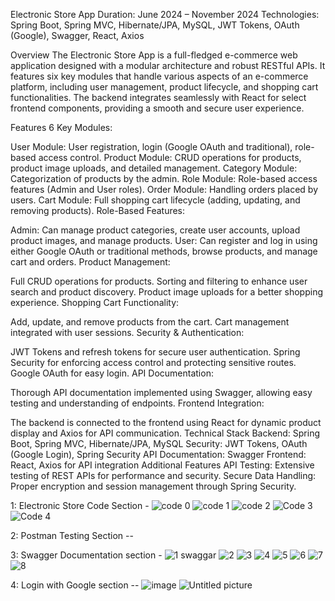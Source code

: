 Electronic Store App
Duration: June 2024 – November 2024
Technologies: Spring Boot, Spring MVC, Hibernate/JPA, MySQL, JWT Tokens, OAuth (Google), Swagger, React, Axios

Overview
The Electronic Store App is a full-fledged e-commerce web application designed with a modular architecture and robust RESTful APIs. It features six key modules that handle various aspects of an e-commerce platform, including user management, product lifecycle, and shopping cart functionalities. The backend integrates seamlessly with React for select frontend components, providing a smooth and secure user experience.

Features
6 Key Modules:

User Module: User registration, login (Google OAuth and traditional), role-based access control.
Product Module: CRUD operations for products, product image uploads, and detailed management.
Category Module: Categorization of products by the admin.
Role Module: Role-based access features (Admin and User roles).
Order Module: Handling orders placed by users.
Cart Module: Full shopping cart lifecycle (adding, updating, and removing products).
Role-Based Features:

Admin: Can manage product categories, create user accounts, upload product images, and manage products.
User: Can register and log in using either Google OAuth or traditional methods, browse products, and manage cart and orders.
Product Management:

Full CRUD operations for products.
Sorting and filtering to enhance user search and product discovery.
Product image uploads for a better shopping experience.
Shopping Cart Functionality:

Add, update, and remove products from the cart.
Cart management integrated with user sessions.
Security & Authentication:

JWT Tokens and refresh tokens for secure user authentication.
Spring Security for enforcing access control and protecting sensitive routes.
Google OAuth for easy login.
API Documentation:

Thorough API documentation implemented using Swagger, allowing easy testing and understanding of endpoints.
Frontend Integration:

The backend is connected to the frontend using React for dynamic product display and Axios for API communication.
Technical Stack
Backend: Spring Boot, Spring MVC, Hibernate/JPA, MySQL
Security: JWT Tokens, OAuth (Google Login), Spring Security
API Documentation: Swagger
Frontend: React, Axios for API integration
Additional Features
API Testing: Extensive testing of REST APIs for performance and security.
Secure Data Handling: Proper encryption and session management through Spring Security.

1: Electronic Store Code Section - 
![code 0](https://github.com/user-attachments/assets/e16839c8-029e-4c6b-b500-8a25f2628f00)
![code 1](https://github.com/user-attachments/assets/e21abd24-8a61-49ee-adb3-f5e94f217cc2)
![code 2](https://github.com/user-attachments/assets/e03d0127-d6f6-4727-8464-98d2bb5d1117)
![Code 3](https://github.com/user-attachments/assets/9c7e8ca8-60a8-477e-832a-7c2c035dcfa4)
![Code 4](https://github.com/user-attachments/assets/c49bf223-d18d-4df9-b888-836763d1241a)

2: Postman Testing Section -- 

3: Swagger Documentation section -
![1 swaggar](https://github.com/user-attachments/assets/7fa77661-634c-4594-9ab9-8a10325df314)
![2](https://github.com/user-attachments/assets/edb92dcd-8be0-4731-9631-b637b4bd63f4)
![3](https://github.com/user-attachments/assets/9e384d94-1d55-46ff-8fe9-60edaa185cb5)
![4](https://github.com/user-attachments/assets/e0a64e10-e9bc-4789-8d50-59e941344e55)
![5](https://github.com/user-attachments/assets/8c10c302-82dd-44aa-a299-424c4fbf3177)
![6](https://github.com/user-attachments/assets/710c9ba1-0101-4f72-8c80-fb6e98140ac3)
![7](https://github.com/user-attachments/assets/f5c1b9be-7abb-43b2-b889-f4e95b40059f)
![8](https://github.com/user-attachments/assets/10a41bd3-0c54-4e56-a389-22bb329f6ac8)

4: Login with Google section --
![image](https://github.com/user-attachments/assets/a4859c5a-728e-4c82-a107-c32a3d8e53b8)
![Untitled picture](https://github.com/user-attachments/assets/7dec0ddd-ec88-4b06-ab13-a4c3a0197f53)







